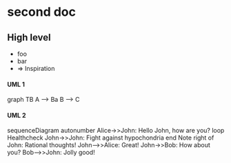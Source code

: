 # second doc

<!--h-->

## High level

* foo
* bar
* => Inspiration

<!--h-->


#### UML 1


<div class="mermaid">
graph TB
A --> Ba
B --> C
</div>


#### UML 2


<div class="mermaid">
sequenceDiagram
autonumber
Alice->>John: Hello John, how are you?
loop Healthcheck
John->>John: Fight against hypochondria
end
Note right of John: Rational thoughts!
John-->>Alice: Great!
John->>Bob: How about you?
Bob-->>John: Jolly good!
</div>


<script src="../../static/dist/mermaid/mermaid.min.js"></script>
<script>
    document.addEventListener("DOMContentLoaded", function () {
        mermaid.initialize({ startOnLoad: true });
        console.log("mermaid init success");
    });
    // mermaid.initialize({ theme: "dark", startOnLoad: true });
    // mermaid.render() // to render specific diagrams
</script>
